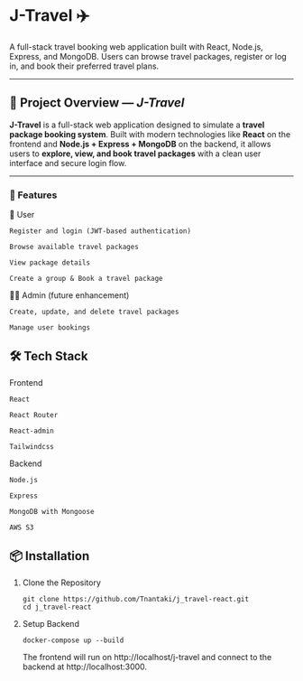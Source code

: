 # J-Travel ✈️

A full-stack travel booking web application built with React, Node.js, Express, and MongoDB. Users can browse travel packages, register or log in, and book their preferred travel plans.

---

## 📖 Project Overview — *J-Travel*

**J-Travel** is a full-stack web application designed to simulate a **travel package booking system**. Built with modern technologies like **React** on the frontend and **Node.js + Express + MongoDB** on the backend, it allows users to **explore, view, and book travel packages** with a clean user interface and secure login flow.

---

### 🚀 Features
👤 User

    Register and login (JWT-based authentication)

    Browse available travel packages

    View package details

    Create a group & Book a travel package

🧑‍💼 Admin (future enhancement)

    Create, update, and delete travel packages

    Manage user bookings

## 🛠 Tech Stack
Frontend

    React

    React Router

    React-admin

    Tailwindcss

Backend

    Node.js

    Express

    MongoDB with Mongoose
    
    AWS S3

## 📦 Installation

1. Clone the Repository
    ```
    git clone https://github.com/Tnantaki/j_travel-react.git
    cd j_travel-react
    ```

2. Setup Backend
    ```
    docker-compose up --build
    ```

    The frontend will run on http://localhost/j-travel and connect to the backend at http://localhost:3000.